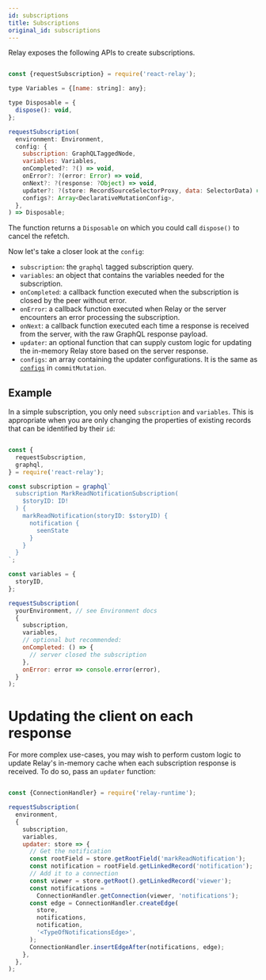 ```yaml
---
id: subscriptions
title: Subscriptions
original_id: subscriptions
---
```

Relay exposes the following APIs to create subscriptions.

```javascript

const {requestSubscription} = require('react-relay');

type Variables = {[name: string]: any};

type Disposable = {
  dispose(): void,
};

requestSubscription(
  environment: Environment,
  config: {
    subscription: GraphQLTaggedNode,
    variables: Variables,
    onCompleted?: ?() => void,
    onError?: ?(error: Error) => void,
    onNext?: ?(response: ?Object) => void,
    updater?: ?(store: RecordSourceSelectorProxy, data: SelectorData) => void,
    configs?: Array<DeclarativeMutationConfig>,
  },
) => Disposable;

```

The function returns a `Disposable` on which you could call `dispose()` to cancel the refetch.

Now let's take a closer look at the `config`:

-   `subscription`: the `graphql` tagged subscription query.
-   `variables`: an object that contains the variables needed for the subscription.
-   `onCompleted`: a callback function executed when the subscription is closed by
    the peer without error.
-   `onError`: a callback function executed when Relay or the server encounters an
    error processing the subscription.
-   `onNext`: a callback function executed each time a response is received from
    the server, with the raw GraphQL response payload.
-   `updater`: an optional function that can supply custom logic for updating the
    in-memory Relay store based on the server response.
-   `configs`: an array containing the updater configurations. It is the same as [`configs`](./mutations#updater-configs) in `commitMutation`.

## Example

In a simple subscription, you only need `subscription` and `variables`. This is
appropriate when you are only changing the properties of existing records that
can be identified by their `id`:

```javascript

const {
  requestSubscription,
  graphql,
} = require('react-relay');

const subscription = graphql`
  subscription MarkReadNotificationSubscription(
    $storyID: ID!
  ) {
    markReadNotification(storyID: $storyID) {
      notification {
        seenState
      }
    }
  }
`;

const variables = {
  storyID,
};

requestSubscription(
  yourEnvironment, // see Environment docs
  {
    subscription,
    variables,
    // optional but recommended:
    onCompleted: () => {
      // server closed the subscription
    },
    onError: error => console.error(error),
  }
);

```

# Updating the client on each response

For more complex use-cases, you may wish to perform custom logic to update
Relay's in-memory cache when each subscription response is received. To do so,
pass an `updater` function:

```javascript

const {ConnectionHandler} = require('relay-runtime');

requestSubscription(
  environment,
  {
    subscription,
    variables,
    updater: store => {
      // Get the notification
      const rootField = store.getRootField('markReadNotification');
      const notification = rootField.getLinkedRecord('notification');
      // Add it to a connection
      const viewer = store.getRoot().getLinkedRecord('viewer');
      const notifications =
        ConnectionHandler.getConnection(viewer, 'notifications');
      const edge = ConnectionHandler.createEdge(
        store,
        notifications,
        notification,
        '<TypeOfNotificationsEdge>',
      );
      ConnectionHandler.insertEdgeAfter(notifications, edge);
    },
  },
);

```
